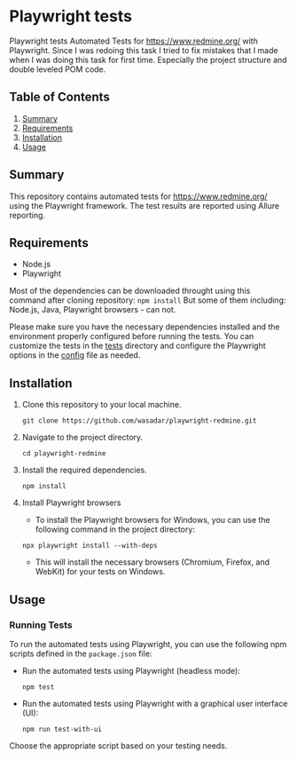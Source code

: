 # Playwright tests

Playwright tests Automated Tests for https://www.redmine.org/ with Playwright. Since I was redoing this task I tried to fix mistakes that I made when I was doing this task for first time. Especially the project structure and double leveled POM code.

## Table of Contents
1. [Summary](#summary)
2. [Requirements](#requirements)
3. [Installation](#installation)
4. [Usage](#usage)

## Summary
This repository contains automated tests for https://www.redmine.org/ using the Playwright framework. The test results are reported using Allure reporting.

## Requirements
- Node.js
- Playwright

Most of the dependencies can be downloaded throught using this command after cloning repository:
    ```
    npm install
    ```
But some of them including: Node.js, Java, Playwright browsers - can not.

Please make sure you have the necessary dependencies installed and the environment properly configured before running the tests. You can customize the tests in the [tests](tests) directory and configure the Playwright options in the [config](playwright.config.js) file as needed.

## Installation
1. Clone this repository to your local machine.
    ```
    git clone https://github.com/wasadar/playwright-redmine.git
    ```

2. Navigate to the project directory.
    ```
    cd playwright-redmine
    ```

3. Install the required dependencies.
    ```
    npm install
    ```

4. Install Playwright browsers
    - To install the Playwright browsers for Windows, you can use the following command in the project directory:
    ```
    npx playwright install --with-deps
    ```
    - This will install the necessary browsers (Chromium, Firefox, and WebKit) for your tests on Windows.
    
## Usage
### Running Tests
To run the automated tests using Playwright, you can use the following npm scripts defined in the `package.json` file:

- Run the automated tests using Playwright (headless mode):
    ```
    npm test
    ```

- Run the automated tests using Playwright with a graphical user interface (UI):
    ```
    npm run test-with-ui
    ```

Choose the appropriate script based on your testing needs.